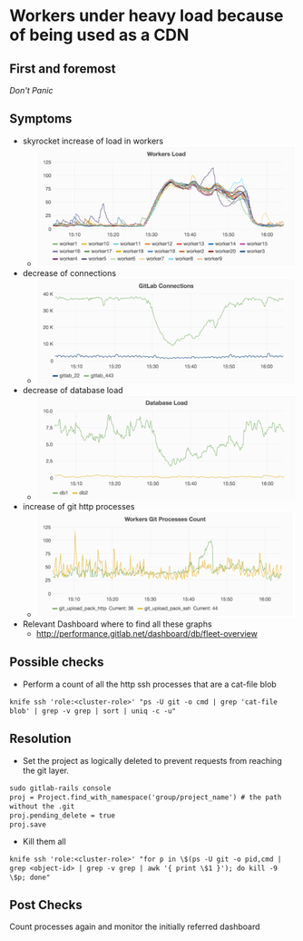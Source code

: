 # Workers under heavy load because of being used as a CDN

## First and foremost

*Don't Panic*

## Symptoms

* skyrocket increase of load in workers
  * ![Sample High Load on Workers](img/workers-high-load.png)
* decrease of connections
  * ![Sample of low HTTP connections](img/low-connections.png)
* decrease of database load
  * ![Sample of low database load](img/low-database-load.png)
* increase of git http processes
  * ![Sample of high count of git http processes](img/high-http-git-processes.png)
* Relevant Dashboard where to find all these graphs
  * http://performance.gitlab.net/dashboard/db/fleet-overview

## Possible checks

* Perform a count of all the http ssh processes that are a cat-file blob

```
knife ssh 'role:<cluster-role>' "ps -U git -o cmd | grep 'cat-file blob' | grep -v grep | sort | uniq -c -u"
```

## Resolution

* Set the project as logically deleted to prevent requests from reaching the git layer.

```
sudo gitlab-rails console
proj = Project.find_with_namespace('group/project_name') # the path without the .git
proj.pending_delete = true
proj.save
```

* Kill them all

```
knife ssh 'role:<cluster-role>' "for p in \$(ps -U git -o pid,cmd | grep <object-id> | grep -v grep | awk '{ print \$1 }'); do kill -9 \$p; done"
```

## Post Checks

Count processes again and monitor the initially referred dashboard
